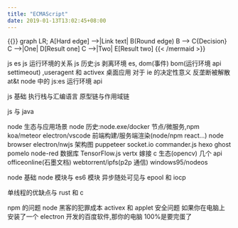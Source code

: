 ```yaml
---
title: "ECMAScript"
date: 2019-01-13T13:02:45+08:00
---
```


{{<mermaid align="left">}}
graph LR;
A[Hard edge] -->|Link text| B(Round edge)
B --> C{Decision}
C -->|One| D[Result one]
C -->|Two| E[Result two]
{{< /mermaid >}}

js es js 运行环境的关系
js 历史:js 剥离环境 es, dom(事件) bom(运行环境 api settimeout) ,useragent 和 activex 桌面应用 对于 ie 的决定性意义
反垄断被解散 at&t
node 中的 js:es 运行环境 api

js 基础
执行栈与汇编语言
原型链与作用域链

js 与 java

node 生态与应用场景
node 历史:node.exe/docker 节点/微服务,npm
koa/meteor electron/vscode 前端构建/服务端渲染(node/npm react...) node browser electron/nwjs 架构图
puppeteer
socket.io
commander.js
hexo
ghost
pomelo
node-red
数据库
TensorFlow.js
vertx
嫁接 c 生态(opencv)
几个 api
officeonline(石墨文档)
webtorrent/ipfs(p2p 通信)
windows95/nodeos

node 基础
node 模块与 es6 模块
异步随处可见与 epool 和 iocp

单线程的优缺点与 rust 和 c

npm 的问题
node 黑客的犯罪成本
activex 和 applet 安全问题
如果你在电脑上安装了一个 electron 开发的百度软件,那你的电脑 100%是要完蛋了
